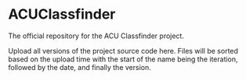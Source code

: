# ACUClassfinder
The official repository for the ACU Classfinder project. 

Upload all versions of the project source code here.
Files will be sorted based on the upload time with the start of the name being the iteration, followed by the date, and finally 
the version.



